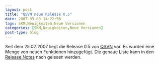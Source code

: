 ```yaml
---
layout: post
title: "QSVN neue Release 0.5"
date: 2007-03-03 14:22:56
tags: SKM,Neuigkeiten,Neue Versionen
categories: [SKM,Neuigkeiten,Neue Versionen]
post-type: blog
---
```

Seit dem 25.02.2007 liegt die Release 0.5 von <a href="http://ar.oszine.de/projects/qsvn/"  title="QSVN">QSVN</a> vor. Es wurden eine Menge von neuen Funktionen hinzugefügt. Die genaue Liste kann in den <a href="http://ar.oszine.de/projects/qsvn/releasenotes_0.5.0.shtml"  title="Release Notes">Release Notes</a> nach gelesen werden.

